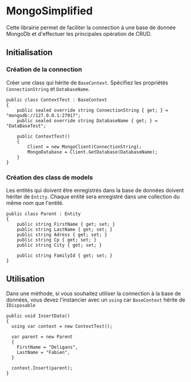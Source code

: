 # MongoSimplified

Cette librairie permet de faciliter la connection à une base de donnée MongoDb et d'effectuer les principales opération de CRUD.

## Initialisation

### Création de la connection
Créer une class qui hérite de ```BaseContext```.
Spécifiez les propriétés ``ConnectionString`` et ``DatabaseName``.
```
public class ContextTest : BaseContext
{
    public sealed override string ConnectionString { get; } = "mongodb://127.0.0.1:27017";
    public sealed override string DatabaseName { get; } = "DataBaseTest";

    public ContextTest()
    {
        Client = new MongoClient(ConnectionString);
        MongoDatabase = Client.GetDatabase(DatabaseName);
    }
}
 ```
 
### Création des class de models
Les entités qui doivent être enregistrés dans la base de données doivent hériter de ``Entity``.
Chaque entité sera enregistré dans une collection du même nom que l'entité. 
```
public class Parent : Entity
{
    public string FirstName { get; set; }
    public string LastName { get; set; }
    public string Adress { get; set; }
    public string Cp { get; set; }
    public string City { get; set; }

    public string FamilyId { get; set; }
}
```

## Utilisation
Dans une méthode, si vous souhaitez utiliser la connection à la base de données, vous devez l'instancier avec un ``using`` car ``BaseContext`` hérite de ``IDisposable``
```
public void InsertData()
{
  using var context = new ContextTest(); 
  
  var parent = new Parent
  {
    FirstName = "Deligans",
    LastName = "Fabien",
  }
  
  context.Insert(parent); 
}
```

